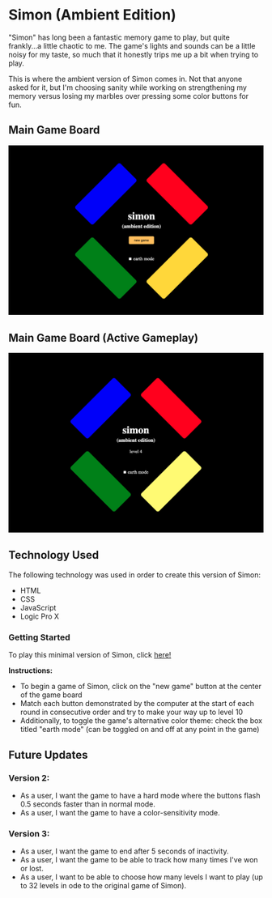 # Simon (Ambient Edition)

"Simon" has long been a fantastic memory game to play, but quite frankly...a little chaotic to me. The game's lights and sounds can be a little noisy for my taste, so much that it honestly trips me up a bit when trying to play.
  
This is where the ambient version of Simon comes in.
Not that anyone asked for it, but I'm choosing sanity while working on strengthening my memory versus losing my marbles over pressing some color buttons for fun.

## Main Game Board

![Main Game Board](/images/game-board.png)

## Main Game Board (Active Gameplay)

![Active Game Board](/images/game-board-active.png)

## Technology Used

The following technology was used in order to create this version of Simon:

* HTML
* CSS
* JavaScript
* Logic Pro X

### Getting Started

To play this minimal version of Simon, click [here!](https://eddie-hernandez.github.io/simon-ambient-edition/)

**Instructions:**

* To begin a game of Simon, click on the "new game" button at the center of the game board
* Match each button demonstrated by the computer at the start of each round in consecutive order and try to make your way up to level 10
* Additionally, to toggle the game's alternative color theme: check the box titled "earth mode" (can be toggled on and off at any point in the game)

## Future Updates

### Version 2:
- As a user, I want the game to have a hard mode where the buttons flash 0.5 seconds faster than in normal mode.
- As a user, I want the game to have a color-sensitivity mode.

### Version 3:
- As a user, I want the game to end after 5 seconds of inactivity.
- As a user, I want the game to be able to track how many times I've won or lost.
- As a user, I want to be able to choose how many levels I want to play (up to 32 levels in ode to the original game of Simon).
